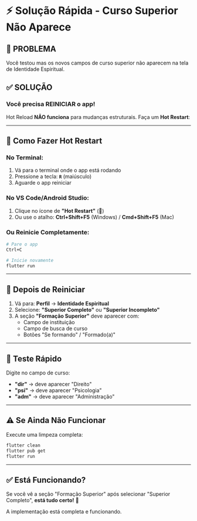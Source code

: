 # ⚡ Solução Rápida - Curso Superior Não Aparece

## 🔴 PROBLEMA
Você testou mas os novos campos de curso superior não aparecem na tela de Identidade Espiritual.

## ✅ SOLUÇÃO

### **Você precisa REINICIAR o app!**

Hot Reload **NÃO funciona** para mudanças estruturais. Faça um **Hot Restart**:

---

## 🔄 Como Fazer Hot Restart

### No Terminal:
1. Vá para o terminal onde o app está rodando
2. Pressione a tecla: **`R`** (maiúsculo)
3. Aguarde o app reiniciar

### No VS Code/Android Studio:
1. Clique no ícone de **"Hot Restart"** (🔄)
2. Ou use o atalho: **Ctrl+Shift+F5** (Windows) / **Cmd+Shift+F5** (Mac)

### Ou Reinicie Completamente:
```bash
# Pare o app
Ctrl+C

# Inicie novamente
flutter run
```

---

## 📝 Depois de Reiniciar

1. Vá para: **Perfil** → **Identidade Espiritual**
2. Selecione: **"Superior Completo"** ou **"Superior Incompleto"**
3. A seção **"Formação Superior"** deve aparecer com:
   - Campo de instituição
   - Campo de busca de curso
   - Botões "Se formando" / "Formado(a)"

---

## 🎯 Teste Rápido

Digite no campo de curso:
- **"dir"** → deve aparecer "Direito"
- **"psi"** → deve aparecer "Psicologia"
- **"adm"** → deve aparecer "Administração"

---

## ⚠️ Se Ainda Não Funcionar

Execute uma limpeza completa:

```bash
flutter clean
flutter pub get
flutter run
```

---

## ✅ Está Funcionando?

Se você vê a seção "Formação Superior" após selecionar "Superior Completo", **está tudo certo!** 🎉

A implementação está completa e funcionando.
